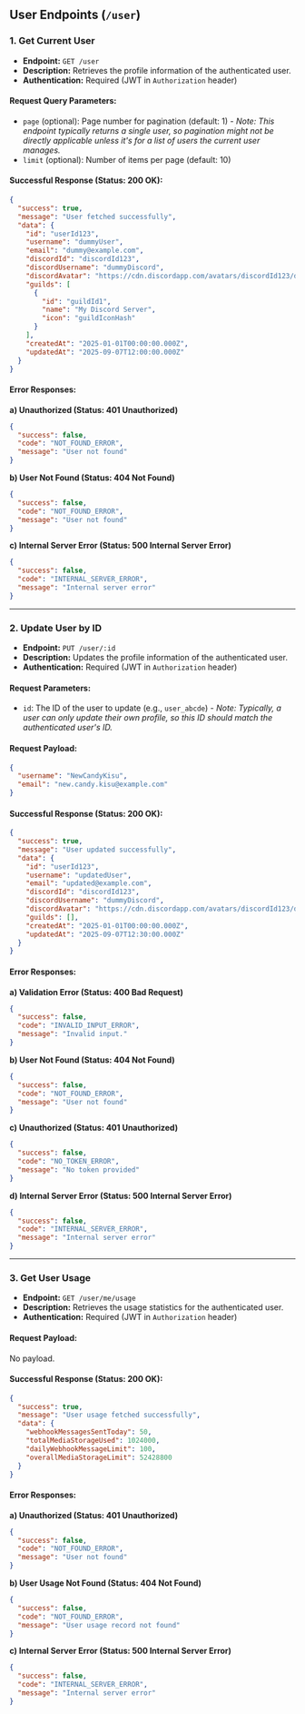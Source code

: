 ## User Endpoints (`/user`)

### 1. Get Current User

- **Endpoint:** `GET /user`
- **Description:** Retrieves the profile information of the authenticated user.
- **Authentication:** Required (JWT in `Authorization` header)

#### Request Query Parameters:
- `page` (optional): Page number for pagination (default: 1) - *Note: This endpoint typically returns a single user, so pagination might not be directly applicable unless it's for a list of users the current user manages.*
- `limit` (optional): Number of items per page (default: 10)

#### Successful Response (Status: 200 OK):
```json
{
  "success": true,
  "message": "User fetched successfully",
  "data": {
    "id": "userId123",
    "username": "dummyUser",
    "email": "dummy@example.com",
    "discordId": "discordId123",
    "discordUsername": "dummyDiscord",
    "discordAvatar": "https://cdn.discordapp.com/avatars/discordId123/dummyhash.png",
    "guilds": [
      {
        "id": "guildId1",
        "name": "My Discord Server",
        "icon": "guildIconHash"
      }
    ],
    "createdAt": "2025-01-01T00:00:00.000Z",
    "updatedAt": "2025-09-07T12:00:00.000Z"
  }
}
```

#### Error Responses:

**a) Unauthorized (Status: 401 Unauthorized)**
```json
{
  "success": false,
  "code": "NOT_FOUND_ERROR",
  "message": "User not found"
}
```

**b) User Not Found (Status: 404 Not Found)**
```json
{
  "success": false,
  "code": "NOT_FOUND_ERROR",
  "message": "User not found"
}
```

**c) Internal Server Error (Status: 500 Internal Server Error)**
```json
{
  "success": false,
  "code": "INTERNAL_SERVER_ERROR",
  "message": "Internal server error"
}
```

---

### 2. Update User by ID

- **Endpoint:** `PUT /user/:id`
- **Description:** Updates the profile information of the authenticated user.
- **Authentication:** Required (JWT in `Authorization` header)

#### Request Parameters:
- `id`: The ID of the user to update (e.g., `user_abcde`) - *Note: Typically, a user can only update their own profile, so this ID should match the authenticated user's ID.*

#### Request Payload:
```json
{
  "username": "NewCandyKisu",
  "email": "new.candy.kisu@example.com"
}
```

#### Successful Response (Status: 200 OK):
```json
{
  "success": true,
  "message": "User updated successfully",
  "data": {
    "id": "userId123",
    "username": "updatedUser",
    "email": "updated@example.com",
    "discordId": "discordId123",
    "discordUsername": "dummyDiscord",
    "discordAvatar": "https://cdn.discordapp.com/avatars/discordId123/dummyhash.png",
    "guilds": [],
    "createdAt": "2025-01-01T00:00:00.000Z",
    "updatedAt": "2025-09-07T12:30:00.000Z"
  }
}
```

#### Error Responses:

**a) Validation Error (Status: 400 Bad Request)**
```json
{
  "success": false,
  "code": "INVALID_INPUT_ERROR",
  "message": "Invalid input."
}
```

**b) User Not Found (Status: 404 Not Found)**
```json
{
  "success": false,
  "code": "NOT_FOUND_ERROR",
  "message": "User not found"
}
```

**c) Unauthorized (Status: 401 Unauthorized)**
```json
{
  "success": false,
  "code": "NO_TOKEN_ERROR",
  "message": "No token provided"
}
```

**d) Internal Server Error (Status: 500 Internal Server Error)**
```json
{
  "success": false,
  "code": "INTERNAL_SERVER_ERROR",
  "message": "Internal server error"
}
```

---

### 3. Get User Usage

- **Endpoint:** `GET /user/me/usage`
- **Description:** Retrieves the usage statistics for the authenticated user.
- **Authentication:** Required (JWT in `Authorization` header)

#### Request Payload:
No payload.

#### Successful Response (Status: 200 OK):
```json
{
  "success": true,
  "message": "User usage fetched successfully",
  "data": {
    "webhookMessagesSentToday": 50,
    "totalMediaStorageUsed": 1024000,
    "dailyWebhookMessageLimit": 100,
    "overallMediaStorageLimit": 52428800
  }
}
```

#### Error Responses:

**a) Unauthorized (Status: 401 Unauthorized)**
```json
{
  "success": false,
  "code": "NOT_FOUND_ERROR",
  "message": "User not found"
}
```

**b) User Usage Not Found (Status: 404 Not Found)**
```json
{
  "success": false,
  "code": "NOT_FOUND_ERROR",
  "message": "User usage record not found"
}
```

**c) Internal Server Error (Status: 500 Internal Server Error)**
```json
{
  "success": false,
  "code": "INTERNAL_SERVER_ERROR",
  "message": "Internal server error"
}
```
